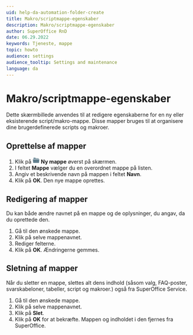 ```yaml
---
uid: help-da-automation-folder-create
title: Makro/scriptmappe-egenskaber
description: Makro/scriptmappe-egenskaber
author: SuperOffice RnD
date: 06.29.2022
keywords: Tjeneste, mappe
topic: howto
audience: settings
audience_tooltip: Settings and maintenance
language: da
---
```


# Makro/scriptmappe-egenskaber

Dette skærmbillede anvendes til at redigere egenskaberne for en ny eller eksisterende script/makro-mappe. Disse mapper bruges til at organisere dine brugerdefinerede scripts og makroer.

## Oprettelse af mapper

1. Klik på ![ikon][img1] **Ny mappe** øverst på skærmen.
2. I feltet **Mappe** vælger du en overordnet mappe på listen.
3. Angiv et beskrivende navn på mappen i feltet **Navn**.
4. Klik på **OK**. Den nye mappe oprettes.

## Redigering af mapper

Du kan både ændre navnet på en mappe og de oplysninger, du angav, da du oprettede den.

1. Gå til den ønskede mappe.
2. Klik på selve mappenavnet.
3. Rediger felterne.
4. Klik på **OK**. Ændringerne gemmes.

## Sletning af mapper

Når du sletter en mappe, slettes alt dens indhold (såsom valg, FAQ-poster, svarskabeloner, tabeller, script og makroer.) også fra SuperOffice Service.

1. Gå til den ønskede mappe.
2. Klik på selve mappenavnet.
3. Klik på **Slet**.
4. Klik på **OK** for at bekræfte. Mappen og indholdet i den fjernes fra SuperOffice.

<!-- Referenced links -->

<!-- Referenced images -->
[img1]: ../../../../../common/icons/folder.png
